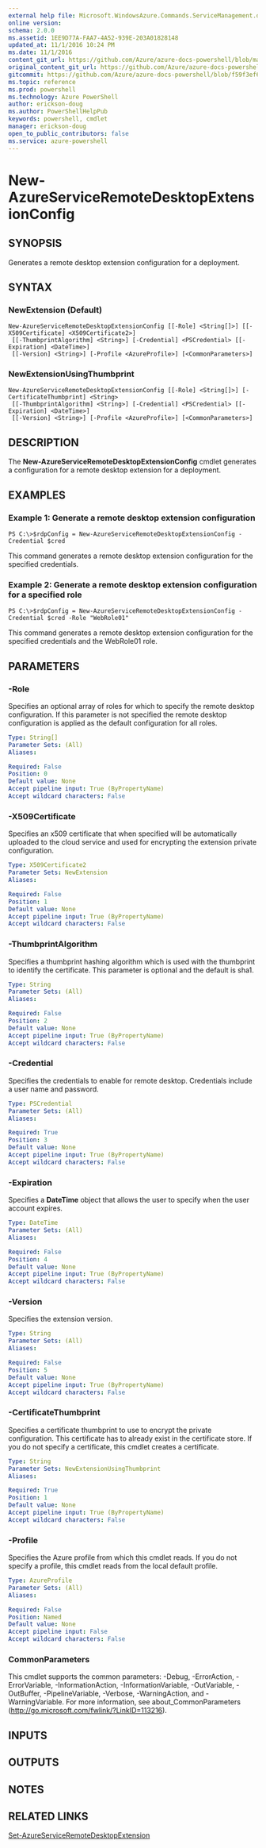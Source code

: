 ```yaml
---
external help file: Microsoft.WindowsAzure.Commands.ServiceManagement.dll-Help.xml
online version: 
schema: 2.0.0
ms.assetid: 1EE9D77A-FAA7-4A52-939E-203A01828148
updated_at: 11/1/2016 10:24 PM
ms.date: 11/1/2016
content_git_url: https://github.com/Azure/azure-docs-powershell/blob/master/azureps-cmdlets-docs/ServiceManagement/Azure.Service/v0.9.8/New-AzureServiceRemoteDesktopExtensionConfig.md
original_content_git_url: https://github.com/Azure/azure-docs-powershell/blob/master/azureps-cmdlets-docs/ServiceManagement/Azure.Service/v0.9.8/New-AzureServiceRemoteDesktopExtensionConfig.md
gitcommit: https://github.com/Azure/azure-docs-powershell/blob/f59f3ef60bc592383812213e69fd77ba950759ed/azureps-cmdlets-docs/ServiceManagement/Azure.Service/v0.9.8/New-AzureServiceRemoteDesktopExtensionConfig.md
ms.topic: reference
ms.prod: powershell
ms.technology: Azure PowerShell
author: erickson-doug
ms.author: PowerShellHelpPub
keywords: powershell, cmdlet
manager: erickson-doug
open_to_public_contributors: false
ms.service: azure-powershell
---
```


# New-AzureServiceRemoteDesktopExtensionConfig

## SYNOPSIS
Generates a remote desktop extension configuration for a deployment.

## SYNTAX

### NewExtension (Default)
```
New-AzureServiceRemoteDesktopExtensionConfig [[-Role] <String[]>] [[-X509Certificate] <X509Certificate2>]
 [[-ThumbprintAlgorithm] <String>] [-Credential] <PSCredential> [[-Expiration] <DateTime>]
 [[-Version] <String>] [-Profile <AzureProfile>] [<CommonParameters>]
```

### NewExtensionUsingThumbprint
```
New-AzureServiceRemoteDesktopExtensionConfig [[-Role] <String[]>] [-CertificateThumbprint] <String>
 [[-ThumbprintAlgorithm] <String>] [-Credential] <PSCredential> [[-Expiration] <DateTime>]
 [[-Version] <String>] [-Profile <AzureProfile>] [<CommonParameters>]
```

## DESCRIPTION
The **New-AzureServiceRemoteDesktopExtensionConfig** cmdlet generates a configuration for a remote desktop extension for a deployment.

## EXAMPLES

### Example 1: Generate a remote desktop extension configuration
```
PS C:\>$rdpConfig = New-AzureServiceRemoteDesktopExtensionConfig -Credential $cred
```

This command generates a remote desktop extension configuration for the specified credentials.

### Example 2: Generate a remote desktop extension configuration for a specified role
```
PS C:\>$rdpConfig = New-AzureServiceRemoteDesktopExtensionConfig -Credential $cred -Role "WebRole01"
```

This command generates a remote desktop extension configuration for the specified credentials and the WebRole01 role.

## PARAMETERS

### -Role
Specifies an optional array of roles for which to specify the remote desktop configuration.
If this parameter is not specified the remote desktop configuration is applied as the default configuration for all roles.

```yaml
Type: String[]
Parameter Sets: (All)
Aliases: 

Required: False
Position: 0
Default value: None
Accept pipeline input: True (ByPropertyName)
Accept wildcard characters: False
```

### -X509Certificate
Specifies an x509 certificate that when specified will be automatically uploaded to the cloud service and used for encrypting the extension private configuration.

```yaml
Type: X509Certificate2
Parameter Sets: NewExtension
Aliases: 

Required: False
Position: 1
Default value: None
Accept pipeline input: True (ByPropertyName)
Accept wildcard characters: False
```

### -ThumbprintAlgorithm
Specifies a thumbprint hashing algorithm which is used with the thumbprint to identify the certificate.
This parameter is optional and the default is sha1.

```yaml
Type: String
Parameter Sets: (All)
Aliases: 

Required: False
Position: 2
Default value: None
Accept pipeline input: True (ByPropertyName)
Accept wildcard characters: False
```

### -Credential
Specifies the credentials to enable for remote desktop.
Credentials include a user name and password.

```yaml
Type: PSCredential
Parameter Sets: (All)
Aliases: 

Required: True
Position: 3
Default value: None
Accept pipeline input: True (ByPropertyName)
Accept wildcard characters: False
```

### -Expiration
Specifies a **DateTime** object that allows the user to specify when the user account expires.

```yaml
Type: DateTime
Parameter Sets: (All)
Aliases: 

Required: False
Position: 4
Default value: None
Accept pipeline input: True (ByPropertyName)
Accept wildcard characters: False
```

### -Version
Specifies the extension version.

```yaml
Type: String
Parameter Sets: (All)
Aliases: 

Required: False
Position: 5
Default value: None
Accept pipeline input: True (ByPropertyName)
Accept wildcard characters: False
```

### -CertificateThumbprint
Specifies a certificate thumbprint to use to encrypt the private configuration.
This certificate has to already exist in the certificate store.
If you do not specify a certificate, this cmdlet creates a certificate.

```yaml
Type: String
Parameter Sets: NewExtensionUsingThumbprint
Aliases: 

Required: True
Position: 1
Default value: None
Accept pipeline input: True (ByPropertyName)
Accept wildcard characters: False
```

### -Profile
Specifies the Azure profile from which this cmdlet reads.
If you do not specify a profile, this cmdlet reads from the local default profile.

```yaml
Type: AzureProfile
Parameter Sets: (All)
Aliases: 

Required: False
Position: Named
Default value: None
Accept pipeline input: False
Accept wildcard characters: False
```

### CommonParameters
This cmdlet supports the common parameters: -Debug, -ErrorAction, -ErrorVariable, -InformationAction, -InformationVariable, -OutVariable, -OutBuffer, -PipelineVariable, -Verbose, -WarningAction, and -WarningVariable. For more information, see about_CommonParameters (http://go.microsoft.com/fwlink/?LinkID=113216).

## INPUTS

## OUTPUTS

## NOTES

## RELATED LINKS

[Set-AzureServiceRemoteDesktopExtension](xref:ServiceManagement/Azure.Service/v0.9.8/Set-AzureServiceRemoteDesktopExtension.md)


